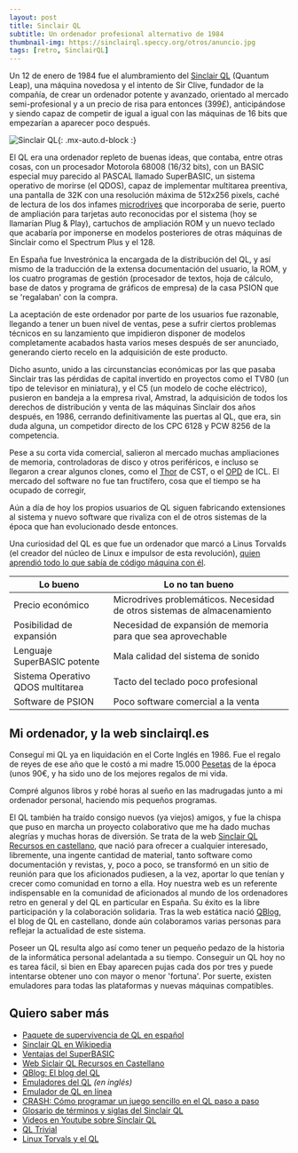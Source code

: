 ```yaml
---
layout: post
title: Sinclair QL
subtitle: Un ordenador profesional alternativo de 1984
thumbnail-img: https://sinclairql.speccy.org/otros/anuncio.jpg
tags: [retro, SinclairQL]
---
```

Un 12 de enero de 1984 fue el alumbramiento del [Sinclair QL](https://es.wikipedia.org/wiki/Sinclair_QL) (Quantum Leap), una máquina novedosa y el intento de Sir Clive, fundador de la compañía, de crear un ordenador potente y avanzado, orientado al mercado semi-profesional y a un precio de risa para entonces (399£), anticipándose y siendo capaz de competir de igual a igual con las máquinas de 16 bits que empezarían a aparecer poco después.

![Sinclair QL](https://sinclairql.speccy.org/otros/anuncio.jpg){: .mx-auto.d-block :}

El QL era una ordenador repleto de buenas ideas, que contaba, entre otras cosas, con un procesador Motorola 68008 (16/32 bits), con un BASIC especial muy parecido al PASCAL llamado SuperBASIC, un sistema operativo de morirse (el QDOS), capaz de implementar multitarea preentiva, una pantalla de 32K con una resolución máxima de 512x256 pixels, caché de lectura de los dos infames [microdrives](https://es.wikipedia.org/wiki/ZX_Microdrive) que incorporaba de serie, puerto de ampliación para tarjetas auto reconocidas por el sistema (hoy se llamarían Plug & Play), cartuchos de ampliación ROM y un nuevo teclado que acabaría por imponerse en modelos posteriores de otras máquinas de Sinclair como el Spectrum Plus y el 128.

En España fue Investrónica la encargada de la distribución del QL, y así mismo de la traducción de la extensa documentación del usuario, la ROM, y los cuatro programas de gestión (procesador de textos, hoja de cálculo, base de datos y programa de gráficos de empresa) de la casa PSION que se 'regalaban' con la compra.

La aceptación de este ordenador por parte de los usuarios fue razonable, llegando a tener un buen nivel de ventas, pese a sufrir ciertos problemas técnicos en su lanzamiento que impidieron disponer de modelos completamente acabados hasta varios meses después de ser anunciado, generando cierto recelo en la adquisición de este producto.

Dicho asunto, unido a las circunstancias económicas por las que pasaba Sinclair tras las pérdidas de capital invertido en proyectos como el TV80 (un tipo de televisor en miniatura), y el C5 (un modelo de coche eléctrico), pusieron en bandeja a la empresa rival, Amstrad, la adquisición de todos los derechos de distribución y venta de las máquinas Sinclair dos años después, en 1986, cerrando definitivamente las puertas al QL, que era, sin duda alguna, un competidor directo de los CPC 6128 y PCW 8256 de la competencia.

Pese a su corta vida comercial, salieron al mercado muchas ampliaciones de memoria, controladoras de disco y otros periféricos, e incluso se llegaron a crear algunos clones, como el [Thor](https://sinclairqles.wordpress.com/2010/01/17/cst-thor-un-clon-del-sinclair-ql/) de CST, o el [OPD](https://sinclairqles.wordpress.com/2012/09/04/icl-one-per-desk-merlin-tonto-y-computerphone/) de ICL. El mercado del software no fue tan fructífero, cosa que el tiempo se ha ocupado de corregir,

Aún a día de hoy los propios usuarios de QL siguen fabricando extensiones al sistema y nuevo software que rivaliza con el de otros sistemas de la época que han evolucionado desde entonces.

Una curiosidad del QL es que fue un ordenador que marcó a Linus Torvalds (el creador del núcleo de Linux e impulsor de esta revolución), [quien aprendió todo lo que sabía de código máquina con él](https://www.cyberhades.com/2010/12/02/microhistorias-linus-torvalds-tambien-conocido-como-la-persona-que-mas-partido-saco-a-un-sinclair-ql).

| Lo bueno | Lo no tan bueno |
| --- | --- |
| Precio económico | Microdrives problemáticos. Necesidad de otros sistemas de almacenamiento |
| Posibilidad de expansión | Necesidad de expansión de memoria para que sea aprovechable |
| Lenguaje SuperBASIC potente | Mala calidad del sistema de sonido |
| Sistema Operativo QDOS multitarea | Tacto del teclado poco profesional |
| Software de PSION | Poco software comercial a la venta |


## Mi ordenador, y la web sinclairql.es

Conseguí mi QL ya en liquidación en el Corte Inglés en 1986. Fue el regalo de reyes de ese año que le costó a mi madre 15.000 [Pesetas](http://es.wikipedia.org/wiki/Peseta) de la época (unos 90€, y ha sido uno de los mejores regalos de mi vida.

Compré algunos libros y robé horas al sueño en las madrugadas junto a mi ordenador personal, haciendo mis pequeños programas.

El QL también ha traído consigo nuevos (ya viejos) amigos, y fue la chispa que puso en marcha un proyecto colaborativo que me ha dado muchas alegrías y muchas horas de diversión. Se trata de la web [Sinclair QL Recursos en castellano](http://sinclairql.es), que nació para ofrecer a cualquier interesado, libremente, una ingente cantidad de material, tanto software como documentación y revistas, y, poco a poco, se transformó en un sitio de reunión para que los aficionados pudiesen, a la vez, aportar lo que tenían y crecer como comunidad en torno a ella. Hoy nuestra web es un referente indispensable en la comunidad de aficionados al mundo de los ordenadores retro en general y del QL en particular en España. Su éxito es la libre participación y la colaboración solidaria. Tras la web estática nació [QBlog](https://sinclairqles.wordpress.com/), el blog de QL en castellano, donde aún colaboramos varias personas para reflejar la actualidad de este sistema.

Poseer un QL resulta algo así como tener un pequeño pedazo de la historia de la informática personal adelantada a su tiempo. Conseguir un QL hoy no es tarea fácil, si bien en Ebay aparecen pujas cada dos por tres y puede intentarse obtener uno con mayor o menor 'fortuna'. Por suerte, existen emuladores para todas las plataformas y nuevas máquinas compatibles.

## Quiero saber más

* [Paquete de supervivencia de QL en español](https://javguerra.github.io/QL_ES_pack/)
* [Sinclair QL en Wikipedia](https://es.wikipedia.org/wiki/Sinclair_QL)
* [Ventajas del SuperBASIC](https://sinclairql.speccy.org/articulos/programacion/superbasic.htm)
* [Web Siclair QL Recursos en Castellano](https://sinclairql.es)
* [QBlog: El blog del QL](https://sinclairqles.wordpress.com/)
* [Emuladores del QL](https://dilwyn.qlforum.co.uk/emu/index.html) _(en inglés)_
* [Emulador de QL en línea](https://sqlux.qlforum.co.uk/)
* [CRASH: Cómo programar un juego sencillo en el QL paso a paso](https://sinclairqles.wordpress.com/2013/04/05/crash/)
* [Glosario de términos y siglas del Sinclair QL](https://sinclairqles.wordpress.com/2012/08/16/glosario-de-terminos-y-siglas-del-sinclair-ql/)
* [Videos en Youtube sobre Sinclair QL](https://www.youtube.com/results?search_query=Sinclair+QL)
* [QL Trivial](https://sinclairqles.wordpress.com/2009/08/02/ql-trivial/)
* [Linux Torvals y el QL](https://sinclairqles.wordpress.com/2009/05/23/linus-torvals-y-el-ql/)